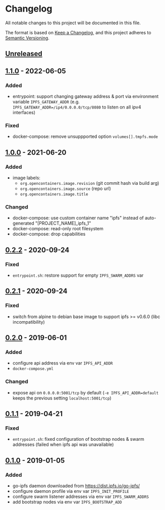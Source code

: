 # Changelog
All notable changes to this project will be documented in this file.

The format is based on [Keep a Changelog](https://keepachangelog.com/en/1.0.0/),
and this project adheres to [Semantic Versioning](https://semver.org/spec/v2.0.0.html).

## [Unreleased]

## [1.1.0] - 2022-06-05
### Added
- entrypoint: support changing gateway address & port via environment variable `IPFS_GATEWAY_ADDR`
  (e.g. `IPFS_GATEWAY_ADDR=/ip4/0.0.0.0/tcp/8080` to listen on all ipv4 interfaces)

### Fixed
- docker-compose: remove unsuppported option `volumes[].tmpfs.mode`

## [1.0.0] - 2021-06-20
### Added
- image labels:
  - `org.opencontainers.image.revision` (git commit hash via build arg)
  - `org.opencontainers.image.source` (repo url)
  - `org.opencontainers.image.title`

### Changed
- docker-compose: use custom container name "ipfs" instead of auto-generated "\[PROJECT_NAME\]\_ipfs\_1"
- docker-compose: read-only root filesystem
- docker-compose: drop capabilities

## [0.2.2] - 2020-09-24
### Fixed
- `entrypoint.sh`: restore support for empty `IPFS_SWARM_ADDRS` var

## [0.2.1] - 2020-09-24
### Fixed
- switch from alpine to debian base image to support ipfs >= v0.6.0 (libc incompatibility)

## [0.2.0] - 2019-06-01
### Added
- configure api address via env var `IPFS_API_ADDR`
- `docker-compose.yml`

### Changed
- expose api on `0.0.0.0:5001/tcp` by default
  (`-e IPFS_API_ADDR=default` keeps the previous setting `localhost:5001/tcp`)

## [0.1.1] - 2019-04-21
### Fixed
- `entrypoint.sh`: fixed configuration of bootstrap nodes & swarm addresses
  (failed when ipfs api was unavailable)

## [0.1.0] - 2019-01-05
### Added
- go-ipfs daemon downloaded from https://dist.ipfs.io/go-ipfs/
- configure daemon profile via env var `IPFS_INIT_PROFILE`
- configure swarm listener addresses via env var `IPFS_SWARM_ADDRS`
- add bootstrap nodes via env var `IPFS_BOOTSTRAP_ADD`

[Unreleased]: https://github.com/fphammerle/docker-ipfs/compare/1.1.0...HEAD
[1.1.0]: https://github.com/fphammerle/docker-ipfs/compare/1.0.0...1.1.0
[1.0.0]: https://github.com/fphammerle/docker-ipfs/compare/0.2.2...1.0.0
[0.2.2]: https://github.com/fphammerle/docker-ipfs/compare/0.2.1...0.2.2
[0.2.1]: https://github.com/fphammerle/docker-ipfs/compare/0.2.0...0.2.1
[0.2.0]: https://github.com/fphammerle/docker-ipfs/compare/0.1.1...0.2.0
[0.1.1]: https://github.com/fphammerle/docker-ipfs/compare/0.1.0...0.1.1
[0.1.0]: https://github.com/fphammerle/docker-ipfs/tree/0.1.0
